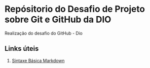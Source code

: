 # Repósitorio do Desafio de Projeto sobre Git e GitHub da DIO
Realização do desafio do GitHub - Dio


## Links úteis
1. [Sintaxe Básica Markdown](https://www.markdownguide.org/getting-started/)
